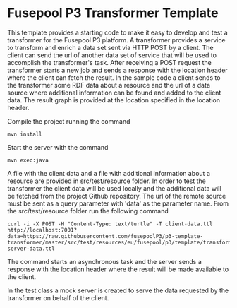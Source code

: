 Fusepool P3 Transformer Template 
============================

This template provides a starting code to make it easy to develop and test a transformer for the Fusepool P3 platform.
A transformer provides a service to transform and enrich a data set sent via HTTP POST by a client. The client can send
the url of another data set of service that will be used to accomplish the transformer's task. After receiving a POST request
the transformer starts a new job and sends a response with the location header where the client can fetch the result.
In the sample code a client sends to the transformer some RDF data about a resource and the url of a data source where additional
information can be found and added to the client data. The result graph is provided at the location specified in the location header.

Compile the project running the command

    mvn install

Start the server with the command

    mvn exec:java

A file with the client data and a file with additional information about a resource are provided in src/test/resource folder.
In order to test the transformer the client data will be used locally and the additional data will be fetched from the
project Github repository. The url of the remote source must be sent as a query parameter with 'data' as the parameter name.
From the src/test/resource folder run the following command 

    curl -i -X POST -H "Content-Type: text/turtle" -T client-data.ttl http://localhost:7001?data=https://raw.githubusercontent.com/fusepoolP3/p3-template-transformer/master/src/test/resources/eu/fusepool/p3/template/transformer/test/mock-server-data.ttl  
 
The command starts an asynchronous task and the server sends a response with the location header where the result will be made 
available to the client.

In the test class a mock server is created to serve the data requested by the transformer on behalf of the client.
